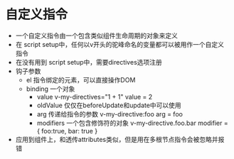 # 自定义指令
- 一个自定义指令由一个包含类似组件生命周期的对象来定义
- 在 script setup中，任何以v开头的驼峰命名的变量都可以被用作一个自定义指令
- 在没有用到 script setup中，需要directives选项注册
- 钩子参数
  - el 指令绑定的元素，可以直接操作DOM
  - binding 一个对象
    - value v-my-directives="1 + 1" value = 2
    - oldValue  仅仅在beforeUpdate和update中可以使用
    - arg 传递给指令的参数  v-my-directive:foo arg = foo
    - modifiers 一个包含修饰符的对象    v-my-directive.foo.bar  modifier = { foo:true, bar: true }
- 应用到组件上，和透传attributes类似，但是用在多根节点指令会被忽略并报错